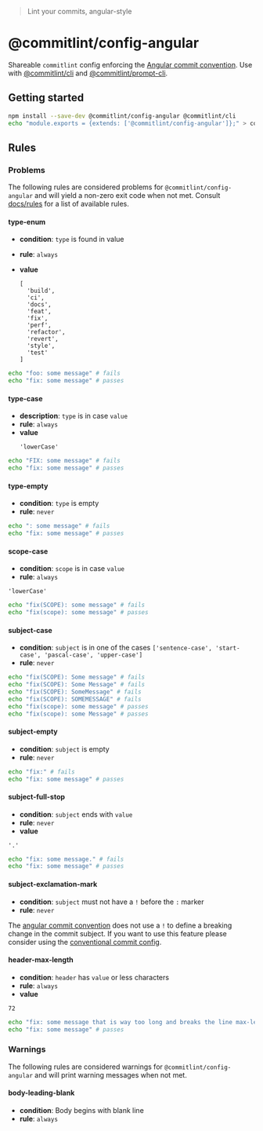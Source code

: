 > Lint your commits, angular-style

# @commitlint/config-angular

Shareable `commitlint` config enforcing the [Angular commit convention](https://github.com/angular/angular/blob/master/CONTRIBUTING.md#commit).
Use with [@commitlint/cli](../cli) and [@commitlint/prompt-cli](../prompt-cli).

## Getting started

```sh
npm install --save-dev @commitlint/config-angular @commitlint/cli
echo "module.exports = {extends: ['@commitlint/config-angular']};" > commitlint.config.js
```

## Rules

### Problems

The following rules are considered problems for `@commitlint/config-angular` and will yield a non-zero exit code when not met.
Consult [docs/rules](https://conventional-changelog.github.io/commitlint/#/reference-rules) for a list of available rules.

#### type-enum

- **condition**: `type` is found in value
- **rule**: `always`
- **value**

  ```
  [
    'build',
    'ci',
    'docs',
    'feat',
    'fix',
    'perf',
    'refactor',
    'revert',
    'style',
    'test'
  ]
  ```

```sh
echo "foo: some message" # fails
echo "fix: some message" # passes
```

#### type-case

- **description**: `type` is in case `value`
- **rule**: `always`
- **value**
  ```
  'lowerCase'
  ```

```sh
echo "FIX: some message" # fails
echo "fix: some message" # passes
```

#### type-empty

- **condition**: `type` is empty
- **rule**: `never`

```sh
echo ": some message" # fails
echo "fix: some message" # passes
```

#### scope-case

- **condition**: `scope` is in case `value`
- **rule**: `always`

```
'lowerCase'
```

```sh
echo "fix(SCOPE): some message" # fails
echo "fix(scope): some message" # passes
```

#### subject-case

- **condition**: `subject` is in one of the cases `['sentence-case', 'start-case', 'pascal-case', 'upper-case']`
- **rule**: `never`

```sh
echo "fix(SCOPE): Some message" # fails
echo "fix(SCOPE): Some Message" # fails
echo "fix(SCOPE): SomeMessage" # fails
echo "fix(SCOPE): SOMEMESSAGE" # fails
echo "fix(scope): some message" # passes
echo "fix(scope): some Message" # passes
```

#### subject-empty

- **condition**: `subject` is empty
- **rule**: `never`

```sh
echo "fix:" # fails
echo "fix: some message" # passes
```

#### subject-full-stop

- **condition**: `subject` ends with `value`
- **rule**: `never`
- **value**

```
'.'
```

```sh
echo "fix: some message." # fails
echo "fix: some message" # passes
```

#### subject-exclamation-mark

- **condition**: `subject` must not have a `!` before the `:` marker
- **rule**: `never`

The [angular commit
convention](hhttps://github.com/angular/angular/blob/master/CONTRIBUTING.md#commit)
does not use a `!` to define a breaking change in the commit subject. If you
want to use this feature please consider using the [conventional commit
config](https://github.com/conventional-changelog/commitlint/tree/master/%40commitlint/config-conventional#commitlintconfig-conventional).

#### header-max-length

- **condition**: `header` has `value` or less characters
- **rule**: `always`
- **value**

```
72
```

```sh
echo "fix: some message that is way too long and breaks the line max-length by several characters" # fails
echo "fix: some message" # passes
```

### Warnings

The following rules are considered warnings for `@commitlint/config-angular` and will print warning messages when not met.

#### body-leading-blank

- **condition**: Body begins with blank line
- **rule**: `always`
